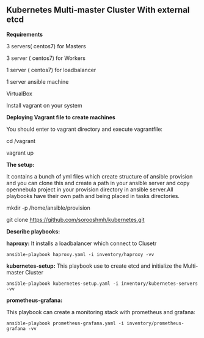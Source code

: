 ## Kubernetes Multi-master Cluster With external etcd 


**Requirements**

3 servers( centos7) for Masters

3 server ( centos7) for Workers

1 server ( centos7) for loadbalancer

1 server ansible machine

VirtualBox

Install vagrant on your system


**Deploying Vagrant file to create machines**
  
 You should enter to vagrant directory and execute vagrantfile: 
 
  
   cd /vagrant
   
   
   vagrant up
   
   
**The setup:**

It contains a bunch of yml files which create structure of ansible provision and you can clone this and create a path in your ansible server and copy opennebula project in your provision directory in ansible server.All playbooks have their own path and being placed in tasks directories.

mkdir -p /home/ansible/provision

git clone https://github.com/sorooshmh/kubernetes.git


**Describe playbooks:**

**haproxy:**
It installs a loadbalancer which connect to Clusetr


    ansible-playbook haproxy.yaml -i inventory/haproxy -vv


**kubernetes-setup:**
This playbook use to create etcd and initialize the Multi-master Cluster


    ansible-playbook kubernetes-setup.yaml -i inventory/kubernetes-servers -vv



**prometheus-grafana:**

This playbook can create a monitoring stack with prometheus and grafana:


    ansible-playbook prometheus-grafana.yaml -i inventory/prometheus-grafana -vv
    
    
    
 
    
